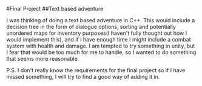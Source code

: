 #Final Project
##Text based adventure

I was thinking of doing a text based adventure in C++. This would include a decision tree in the form of dialogue options,
sorting and potentially unordered maps for inventory purposes(I haven't fully thought out how I would implement this), and if
I have enough time I might include a combat system with health and damage. I am tempted to try something in unity, but I fear
that would be too much for me to handle, so I wanted to do something that seems more reasonable.

P.S. I don't really know the requirements for the final project so if I have missed something, I will try to find a good way
of adding it in. 
